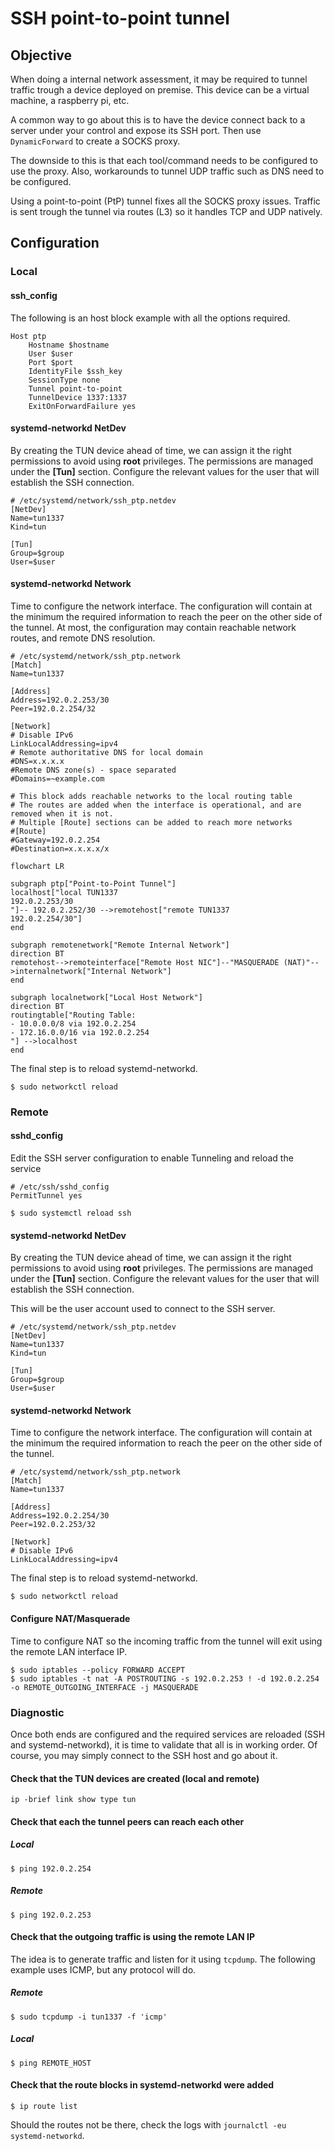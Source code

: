 # SSH point-to-point tunnel

## Objective

When doing a internal network assessment, it may be required to tunnel traffic trough a device deployed on premise. This device can be a virtual machine, a raspberry pi, etc.

A common way to go about this is to have the device connect back to a server under your control and expose its SSH port. Then use `DynamicForward` to create a SOCKS proxy. 

The downside to this is that each tool/command needs to be configured to use the proxy. Also, workarounds to tunnel UDP traffic such as DNS need to be configured.

Using a point-to-point (PtP) tunnel fixes all the SOCKS proxy issues. Traffic is sent trough the tunnel via routes (L3) so it handles TCP and UDP natively.



## Configuration

### Local

#### ssh_config

The following is an host block example with all the options required.

```shell
Host ptp
	Hostname $hostname
	User $user
	Port $port
	IdentityFile $ssh_key
	SessionType none
	Tunnel point-to-point
	TunnelDevice 1337:1337
	ExitOnForwardFailure yes
```

#### systemd-networkd NetDev

By creating the TUN device ahead of time, we can assign it the right permissions to avoid using **root** privileges. The permissions are managed under the **[Tun]** section. Configure the relevant values for the user that will establish the SSH connection.

```systemd
# /etc/systemd/network/ssh_ptp.netdev
[NetDev]
Name=tun1337
Kind=tun

[Tun]
Group=$group
User=$user
```

#### systemd-networkd Network

Time to configure the network interface. The configuration will contain at the minimum the required information to reach the peer on the other side of the tunnel. At most, the configuration may contain reachable network routes, and remote DNS resolution.

```systemd
# /etc/systemd/network/ssh_ptp.network
[Match]
Name=tun1337

[Address]
Address=192.0.2.253/30
Peer=192.0.2.254/32

[Network]
# Disable IPv6
LinkLocalAddressing=ipv4
# Remote authoritative DNS for local domain
#DNS=x.x.x.x
#Remote DNS zone(s) - space separated
#Domains=~example.com

# This block adds reachable networks to the local routing table
# The routes are added when the interface is operational, and are removed when it is not.
# Multiple [Route] sections can be added to reach more networks
#[Route]
#Gateway=192.0.2.254
#Destination=x.x.x.x/x
```

```mermaid
flowchart LR

subgraph ptp["Point-to-Point Tunnel"]
localhost["local TUN1337
192.0.2.253/30
"]-- 192.0.2.252/30 -->remotehost["remote TUN1337
192.0.2.254/30"]
end

subgraph remotenetwork["Remote Internal Network"]
direction BT
remotehost-->remoteinterface["Remote Host NIC"]--"MASQUERADE (NAT)"-->internalnetwork["Internal Network"]
end

subgraph localnetwork["Local Host Network"]
direction BT
routingtable["Routing Table:
- 10.0.0.0/8 via 192.0.2.254
- 172.16.0.0/16 via 192.0.2.254
"] -->localhost
end
```

The final step is to reload systemd-networkd.

```shell
$ sudo networkctl reload
```



### Remote

#### sshd_config

Edit the SSH server configuration to enable Tunneling and reload the service

```sshd_config
# /etc/ssh/sshd_config
PermitTunnel yes
```
```shell
$ sudo systemctl reload ssh
```

#### systemd-networkd NetDev

By creating the TUN device ahead of time, we can assign it the right permissions to avoid using **root** privileges. The permissions are managed under the **[Tun]** section. Configure the relevant values for the user that will establish the SSH connection.

This will be the user account used to connect to the SSH server.

```systemd
# /etc/systemd/network/ssh_ptp.netdev
[NetDev]
Name=tun1337
Kind=tun

[Tun]
Group=$group
User=$user
```

#### systemd-networkd Network

Time to configure the network interface. The configuration will contain at the minimum the required information to reach the peer on the other side of the tunnel. 

```systemd
# /etc/systemd/network/ssh_ptp.network
[Match]
Name=tun1337

[Address]
Address=192.0.2.254/30
Peer=192.0.2.253/32

[Network]
# Disable IPv6
LinkLocalAddressing=ipv4
```

The final step is to reload systemd-networkd.

```shell
$ sudo networkctl reload
```

#### Configure NAT/Masquerade

Time to configure NAT so the incoming traffic from the tunnel will exit using the remote LAN interface IP.

```shell
$ sudo iptables --policy FORWARD ACCEPT
$ sudo iptables -t nat -A POSTROUTING -s 192.0.2.253 ! -d 192.0.2.254 -o REMOTE_OUTGOING_INTERFACE -j MASQUERADE
```



### Diagnostic

Once both ends are configured and the required services are reloaded (SSH and systemd-networkd), it is time to validate that all is in working order. Of course, you may simply connect to the SSH host and go about it.

#### Check that the TUN devices are created (local and remote)

```shell
ip -brief link show type tun
```

#### Check that each the tunnel peers can reach each other

##### Local

```shell
$ ping 192.0.2.254
```

##### Remote

```shell
$ ping 192.0.2.253
```

#### Check that the outgoing traffic is using the remote LAN IP

The idea is to generate traffic and listen for it using `tcpdump`. The following example uses ICMP, but any protocol will do.

##### Remote

```shell
$ sudo tcpdump -i tun1337 -f 'icmp'
```

##### Local

```shell
$ ping REMOTE_HOST
```

#### Check that the route blocks in systemd-networkd were added

```shell
$ ip route list
```

Should the routes not be there, check the logs with `journalctl -eu systemd-networkd`.





